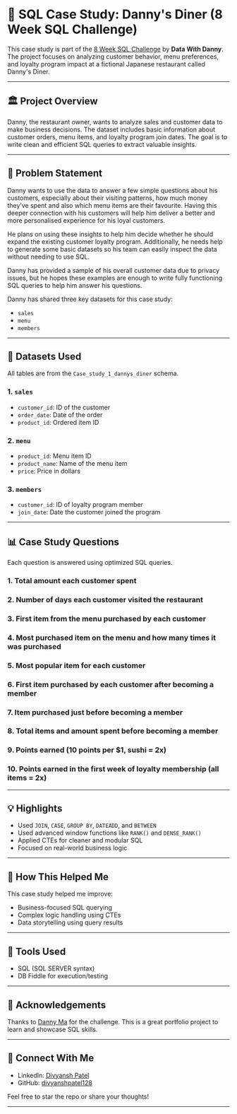 # 🍣 SQL Case Study: Danny's Diner (8 Week SQL Challenge)

This case study is part of the [8 Week SQL Challenge](https://8weeksqlchallenge.com/case-study-1/) by **Data With Danny**. The project focuses on analyzing customer behavior, menu preferences, and loyalty program impact at a fictional Japanese restaurant called Danny's Diner.

---

## 🏛️ Project Overview

Danny, the restaurant owner, wants to analyze sales and customer data to make business decisions. The dataset includes basic information about customer orders, menu items, and loyalty program join dates. The goal is to write clean and efficient SQL queries to extract valuable insights.

---

## 📌 Problem Statement

Danny wants to use the data to answer a few simple questions about his customers, especially about their visiting patterns, how much money they’ve spent and also which menu items are their favourite. Having this deeper connection with his customers will help him deliver a better and more personalised experience for his loyal customers.

He plans on using these insights to help him decide whether he should expand the existing customer loyalty program. Additionally, he needs help to generate some basic datasets so his team can easily inspect the data without needing to use SQL.

Danny has provided a sample of his overall customer data due to privacy issues, but he hopes these examples are enough to write fully functioning SQL queries to help him answer his questions.

Danny has shared three key datasets for this case study:

* `sales`
* `menu`
* `members`

---

## 📝 Datasets Used

All tables are from the `Case_study_1_dannys_diner` schema.

### 1. `sales`

* `customer_id`: ID of the customer
* `order_date`: Date of the order
* `product_id`: Ordered item ID

### 2. `menu`

* `product_id`: Menu item ID
* `product_name`: Name of the menu item
* `price`: Price in dollars

### 3. `members`

* `customer_id`: ID of loyalty program member
* `join_date`: Date the customer joined the program

---

## 📊 Case Study Questions

Each question is answered using optimized SQL queries.

### 1. Total amount each customer spent

### 2. Number of days each customer visited the restaurant

### 3. First item from the menu purchased by each customer

### 4. Most purchased item on the menu and how many times it was purchased

### 5. Most popular item for each customer

### 6. First item purchased by each customer after becoming a member

### 7. Item purchased just before becoming a member

### 8. Total items and amount spent before becoming a member

### 9. Points earned (10 points per \$1, sushi = 2x)

### 10. Points earned in the first week of loyalty membership (all items = 2x)


---

## 💡 Highlights

* Used `JOIN`, `CASE`, `GROUP BY`, `DATEADD`, and `BETWEEN`
* Used advanced window functions like `RANK()` and `DENSE_RANK()`
* Applied CTEs for cleaner and modular SQL
* Focused on real-world business logic

---

## 🚀 How This Helped Me

This case study helped me improve:

* Business-focused SQL querying
* Complex logic handling using CTEs
* Data storytelling using query results

---

## 📐 Tools Used

* SQL (SQL SERVER syntax)
* DB Fiddle for execution/testing

---

## 🙏 Acknowledgements

Thanks to [Danny Ma](https://github.com/DataWithDanny) for the challenge. This is a great portfolio project to learn and showcase SQL skills.

---

## 🔗 Connect With Me

* LinkedIn: [Divyansh Patel](https://www.linkedin.com/in/divyansh-patel-dataanalyst/)
* GitHub: [divyanshpatel128](https://github.com/divyanshpatel128)

Feel free to star the repo or share your thoughts!

---
